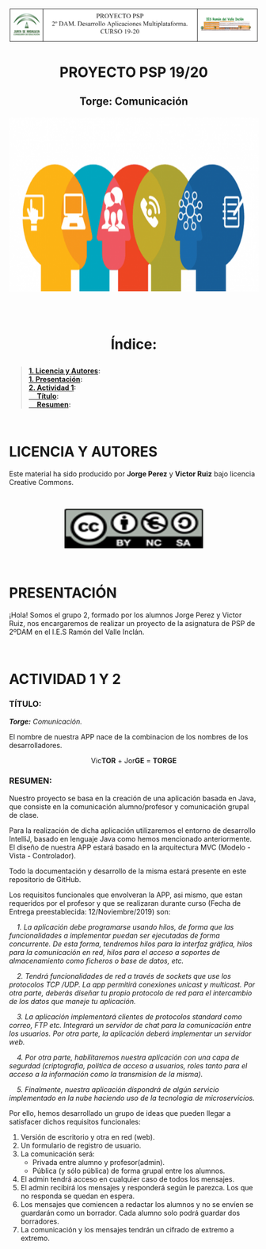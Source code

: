 <p align="center">
<img src="/resources/cabeies5.PNG"/>
</p>

# <p align="center">PROYECTO PSP 19/20</p>
## <p align="center">Torge: Comunicación</p>

<p align="center">
<img src="/resources/comuheader1.png" width="700" height="350"/>
</p>

<br>
<br>

# <p align="center">Índice:</p>
> **[1. Licencia y Autores](#1):**<br>
> **[1. Presentación](#2):**<br>
> **[2. Actividad 1](#3):**<br>
> **[&nbsp;&nbsp;&nbsp;&nbsp; Título](#4):**<br>
> **[&nbsp;&nbsp;&nbsp;&nbsp; Resumen](#5):**<br>

<br>

<a name="1"></a>
# LICENCIA Y AUTORES

Este material ha sido producido por <b>Jorge Perez</b> y <b>Victor Ruiz</b> bajo licencia Creative Commons.  

<br>

<p align="center">
<img src="/resources/LicenciaCC.png" height="80" width="280"/>  
</p>

<br>

<a name="2"></a>
# PRESENTACIÓN
¡Hola! Somos el grupo 2, formado por los alumnos Jorge Perez y Victor Ruiz, 
nos encargaremos de realizar un proyecto de la asignatura de PSP de 2ºDAM 
en el I.E.S Ramón del Valle Inclán.

<br>

<a name="3"></a>
# ACTIVIDAD 1 Y  2

<a name="4"></a>
### <b>TÍTULO:</b>

*<b>Torge:</b> Comunicación.*

El nombre de nuestra APP nace de la combinacion de los nombres de los desarrolladores.
<p align="center">
	Vic<b>TOR</b> + Jor<b>GE</b> = <b>TORGE</b>
</p>

<a name="5"></a>
### <b> RESUMEN: </b>

Nuestro proyecto se basa en la creación de una aplicación basada en Java, que consiste en la comunicación alumno/profesor y comunicación grupal de clase.

Para la realización de dicha aplicación utilizaremos el entorno de desarrollo IntelliJ, basado en lenguaje Java como hemos mencionado anteriormente.
El diseño de nuestra APP estará basado en la arquitectura MVC (Modelo - Vista - Controlador).

Todo la documentación y desarrollo de la misma estará presente en este repositorio de GitHub.

Los requisitos funcionales que envolveran la APP, asi mismo, que estan requeridos por el profesor y que se realizaran durante curso (Fecha de Entrega preestablecida: 12/Noviembre/2019) son:

*&nbsp;&nbsp;&nbsp;&nbsp;1. La aplicación debe programarse usando hilos, de forma que las funcionalidades a implementar puedan ser ejecutadas de forma concurrente. 
De esta forma, tendremos hilos para la interfaz gräfica, hilos para la comunicación en red, hilos para el acceso a soportes de almacenamiento como ficheros o base de datos, etc.*

*&nbsp;&nbsp;&nbsp;&nbsp;2. Tendrá funcionalidades de red a través de sockets que use los protocolos TCP /UDP. La app permitirá conexiones unicast y multicast. 
Por otra parte, deberás diseñar tu propio protocolo de red para el intercambio de los datos que maneje tu aplicación.*

*&nbsp;&nbsp;&nbsp;&nbsp;3. La aplicación implementará clientes de protocolos standard como correo, FTP etc. Integrará un servidor de chat para la comunicación entre los usuarios. 
Por otra parte, la aplicación deberá implementar un servidor web.*

*&nbsp;&nbsp;&nbsp;&nbsp;4. Por otra parte, habilitaremos nuestra aplicación con una capa de segurdad (criptografia, politica de acceso a usuarios, roles tanto para el acceso a la información como la transmision de la misma).*

*&nbsp;&nbsp;&nbsp;&nbsp;5. Finalmente, nuestra aplicación dispondrá de algún servicio implementado en la nube haciendo uso de la tecnologia de microservicios.*


Por ello, hemos desarrollado un grupo de ideas que pueden llegar a satisfacer dichos requisitos funcionales:

1. Versión de escritorio y otra en red (web).
2. Un formulario de registro de usuario.
3. La comunicación será: 
	- Privada entre alumno y profesor(admin).
	- Pública (y sólo pública) de forma grupal entre los alumnos. 
4. El admin tendrá acceso en cualquier caso de todos los mensajes.
5. El admin recibirá los mensajes y responderá según le parezca. Los que no responda se quedan en espera.
6. Los mensajes que comiencen a redactar los alumnos y no se envíen se guardarán como un borrador. Cada alumno solo podrá guardar dos borradores.
7. La comunicación y los mensajes tendrán un cifrado de extremo a extremo.




